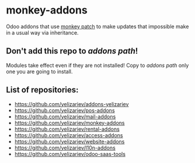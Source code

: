 # monkey-addons

Odoo addons that use [monkey patch](https://en.wikipedia.org/wiki/Monkey_patch) to make updates that impossible make in a usual way via inheritance.

Don't add this repo to _addons path_!
-------------------------------------

Modules take effect even if they are not installed! Copy to _addons path_ only one you are going to install. 

List of repositories:
---------------------

* https://github.com/yelizariev/addons-yelizariev
* https://github.com/yelizariev/pos-addons
* https://github.com/yelizariev/mail-addons
* https://github.com/yelizariev/monkey-addons
* https://github.com/yelizariev/rental-addons
* https://github.com/yelizariev/access-addons
* https://github.com/yelizariev/website-addons
* https://github.com/yelizariev/l10n-addons
* https://github.com/yelizariev/odoo-saas-tools
